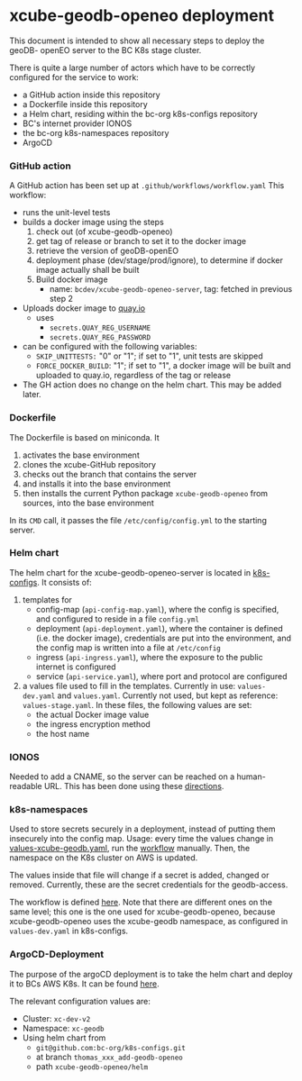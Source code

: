 # xcube-geodb-openeo deployment

This document is intended to show all necessary steps to deploy the geoDB-
openEO server to the BC K8s stage cluster.

There is quite a large number of actors which have to be correctly configured
for the service to work:
- a GitHub action inside this repository
- a Dockerfile inside this repository
- a Helm chart, residing within the bc-org k8s-configs repository
- BC's internet provider IONOS
- the bc-org k8s-namespaces repository
- ArgoCD

### GitHub action

A GitHub action has been set up at `.github/workflows/workflow.yaml`
This workflow:
- runs the unit-level tests
- builds a docker image using the steps
    1) check out (of xcube-geodb-openeo)
    2) get tag of release or branch to set it to the docker image
    3) retrieve the version of geoDB-openEO
    4) deployment phase (dev/stage/prod/ignore), to determine if docker image
       actually shall be built
    5) Build docker image
        - name: `bcdev/xcube-geodb-openeo-server`, tag: fetched in previous
          step 2
- Uploads docker image to [quay.io](https://quay.io/repository/bcdev/xcube-geodb-openeo-server)
    - uses
        - `secrets.QUAY_REG_USERNAME`
        - `secrets.QUAY_REG_PASSWORD`
- can be configured with the following variables:
    - `SKIP_UNITTESTS:` "0" or "1"; if set to "1", unit tests are skipped
    - `FORCE_DOCKER_BUILD`: "1"; if set to "1", a docker image will be built and
      uploaded to quay.io, regardless of the tag or release
- The GH action does no change on the helm chart. This may be added later.

### Dockerfile

The Dockerfile is based on miniconda. It
1) activates the base environment
2) clones the xcube-GitHub repository
3) checks out the branch that contains the server
4) and installs it into the base environment
5) then installs the current Python package `xcube-geodb-openeo` from sources, into the base
   environment

In its `CMD` call, it passes the file `/etc/config/config.yml` to the starting
server.

### Helm chart

The helm chart for the xcube-geodb-openeo-server is located in [k8s-configs](https://github.com/bc-org/k8s-configs/tree/thomas_xxx_add-geodb-openeo/xcube-geodb-openeo/helm).
It consists of:
1) templates for
    - config-map (`api-config-map.yaml`), where the config is specified, and
      configured to reside in a file `config.yml`
    - deployment (`api-deployment.yaml`), where the container is defined
      (i.e. the docker image), credentials are put into the environment, and
      the config map is written into a file at `/etc/config`
    - ingress (`api-ingress.yaml`), where the exposure to the public internet
      is configured
    - service (`api-service.yaml`), where port and protocol are configured
2) a values file used to fill in the templates. Currently in use:
   `values-dev.yaml` and `values.yaml`. Currently not used, but kept as
   reference: `values-stage.yaml`.
   In these files, the following values are set:
    - the actual Docker image value
    - the ingress encryption method
    - the host name

### IONOS

Needed to add a CNAME, so the server can be reached on a human-readable URL.
This has been done using these
[directions](https://github.com/bc-org/k8s-configs/blob/main/howtos/How_to_add_new_CNAME_record.md).

### k8s-namespaces

Used to store secrets securely in a deployment, instead of putting them
insecurely into the config map. Usage: every time the values change in
[values-xcube-geodb.yaml](https://github.com/bc-org/k8s-namespaces/blob/main/helm/namespaces/values-xcube-geodb.yaml),
run the [workflow](https://github.com/bc-org/k8s-namespaces/actions/workflows/create-xcube-geodb-namespaces-workflow.yaml)
manually. Then, the namespace on the K8s cluster on AWS is updated.

The values inside that file will change if a secret is added, changed or
removed. Currently, these are the secret credentials for the geodb-access.

The workflow is defined [here](https://github.com/bc-org/k8s-namespaces/blob/main/.github/workflows/create-xcube-geodb-namespaces-workflow.yaml).
Note that there are different ones on the same level; this one is the one used
for xcube-geodb-openeo, because xcube-geodb-openeo uses the xcube-geodb
namespace, as configured in `values-dev.yaml` in k8s-configs.

### ArgoCD-Deployment

The purpose of the argoCD deployment is to take the helm chart and deploy it to
BCs AWS K8s. It can be found [here](https://argocd.dev.xcube.brockmann-consult.de/applications/geodb-openeo).

The relevant configuration values are:
- Cluster: `xc-dev-v2`
- Namespace: `xc-geodb`
- Using helm chart from
    - `git@github.com:bc-org/k8s-configs.git`
    - at branch `thomas_xxx_add-geodb-openeo`
    - path `xcube-geodb-openeo/helm`